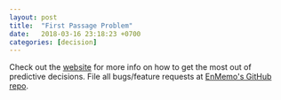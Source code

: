 ```yaml
---
layout: post
title:  "First Passage Problem"
date:   2018-03-16 23:18:23 +0700
categories: [decision]
---
```



Check out the [website][enmemo] for more info on how to get the most out of predictive decisions. File all bugs/feature requests at [EnMemo's GitHub repo][enmemo-gh].

[enmemo-gh]: https://github.com/EnMemo/EnMemo.github.io
[enmemo]:    http://enmemo.com
